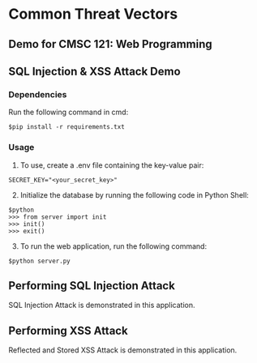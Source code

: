 # Common Threat Vectors 
## Demo for CMSC 121: Web Programming

## SQL Injection & XSS Attack Demo

### Dependencies
Run the following command in cmd:

```
$pip install -r requirements.txt
```

### Usage
1. To use, create a .env file containing the key-value pair:
```
SECRET_KEY="<your_secret_key>"
```

2. Initialize the database by running the following code in Python Shell:
```
$python
>>> from server import init
>>> init()
>>> exit()
```

3. To run the web application, run the following command:
```
$python server.py
```

## Performing SQL Injection Attack
SQL Injection Attack is demonstrated in this application.

## Performing XSS Attack
Reflected and Stored XSS Attack is demonstrated in this application. 